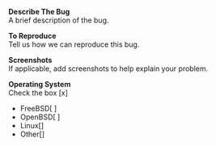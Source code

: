 

**Describe The Bug**  
A brief description of the bug.

**To Reproduce**  
Tell us how we can reproduce this bug.

**Screenshots**  
If applicable, add screenshots to help explain your problem.

**Operating System**  
Check the box [x]  

- FreeBSD[ ]
- OpenBSD[ ]
- Linux[]
- Other[]
